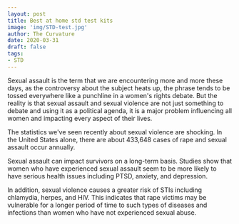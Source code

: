 ```yaml
---
layout: post
title: Best at home std test kits
image: 'img/STD-test.jpg'
author: The Curvature
date: 2020-03-31
draft: false
tags:
- STD
---
```


Sexual assault is the term that we are encountering more and more these days, as the controversy about the subject heats up, the phrase tends to be tossed everywhere like a punchline in a women's rights debate. But the reality is that sexual assault and sexual violence are not just something to debate and using it as a political agenda, it is a major problem influencing all women and impacting every aspect of their lives.

The statistics we've seen recently about sexual violence are shocking. In the United States alone, there are about 433,648 cases of rape and sexual assault occur annually.

Sexual assault can impact survivors on a long-term basis. Studies show that women who have experienced sexual assault seem to be more likely to have serious health issues including PTSD, anxiety, and depression.

In addition, sexual violence causes a greater risk of STIs including chlamydia, herpes, and HIV. This indicates that rape victims may be vulnerable for a longer period of time to such types of diseases and infections than women who have not experienced sexual abuse.